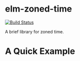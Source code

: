 # elm-zoned-time

[![Build Status](https://travis-ci.org/arowM/elm-zoned-time.svg?branch=main)](https://travis-ci.org/arowM/elm-zoned-time)

A brief library for zoned time.

# A Quick Example


```elm
```
